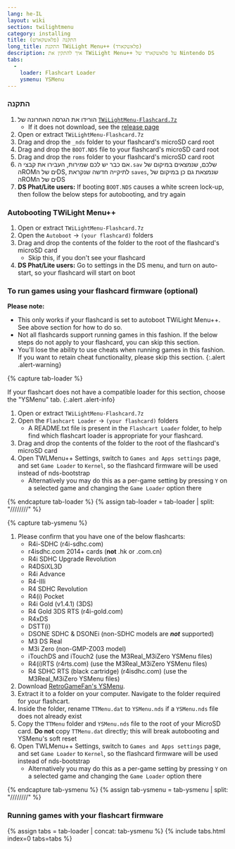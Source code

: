 ```yaml
---
lang: he-IL
layout: wiki
section: twilightmenu
category: installing
title: התקנה (פלאשקארט)
long_title: התקנת TWiLight Menu++ (פלאשקארד)
description: איך להתקין את TWiLight Menu++ על פלאשקארד של Nintendo DS
tabs:
  - 
    loader: Flashcart Loader
    ysmenu: YSMenu
---
```


### התקנה
1. הורידו את הגרסה האחרונה של [`TWiLightMenu-Flashcard.7z`](https://github.com/DS-Homebrew/TWiLightMenu/releases/latest/download/TWiLightMenu-Flashcard.7z)
    - If it does not download, see the [release page](https://github.com/DS-Homebrew/TWiLightMenu/releases/latest)
1. Open or extract `TWiLightMenu-Flashcard.7z`
1. Drag and drop the `_nds` folder to your flashcard's microSD card root
1. Drag and drop the `BOOT.NDS` file to your flashcard's microSD card root
1. Drag and drop the `roms` folder to your flashcard's microSD card root
1. אם כבר יש לכם שמירות, העבירו את קבצי ה`.sav` שלכם, שנמצאים במיקום של הROMים של הDS, לתיקייה חדשה שנקראת `saves`, שנמצאת גם כן במיקום של הROMים של הDS
1. **DS Phat/Lite users:** If booting `BOOT.NDS` causes a white screen lock-up, then follow the below steps for autobooting, and try again

### Autobooting TWiLight Menu++
1. Open or extract `TWiLightMenu-Flashcard.7z`
1. Open the `Autoboot` -> `(your flashcard)` folders
1. Drag and drop the contents of the folder to the root of the flashcard's microSD card
    - Skip this, if you don't see your flashcard
1. **DS Phat/Lite users:** Go to settings in the DS menu, and turn on auto-start, so your flashcard will start on boot

### To run games using your flashcard firmware (optional)

**Please note:**
- This only works if your flashcard is set to autoboot TWiLight Menu++. See above section for how to do so.
- Not all flashcards support running games in this fashion. If the below steps do not apply to your flashcard, you can skip this section.
- You'll lose the ability to use cheats when running games in this fashion. If you want to retain cheat functionality, please skip this section.
{:.alert .alert-warning}

{% capture tab-loader %}

If your flashcart does not have a compatible loader for this section, choose the "YSMenu" tab.
{:.alert .alert-info}

1. Open or extract `TWiLightMenu-Flashcard.7z`
1. Open the `Flashcart Loader` -> `(your flashcard)` folders
    - A README.txt file is present in the `Flashcart Loader` folder, to help find which flashcart loader is appropriate for your flashcard.
1. Drag and drop the contents of the folder to the root of the flashcard's microSD card
1. Open TWLMenu++ Settings, switch to `Games and Apps settings` page, and set `Game Loader` to `Kernel`, so the flashcard firmware will be used instead of nds-bootstrap
    - Alternatively you may do this as a per-game setting by pressing `Y` on a selected game and changing the `Game Loader` option there

{% endcapture tab-loader %}
{% assign tab-loader = tab-loader | split: "////////" %}

{% capture tab-ysmenu %}

1. Please confirm that you have one of the below flashcarts:
    - R4i-SDHC (r4i-sdhc.com)
    - r4isdhc.com 2014+ cards (**not** .hk or .com.cn)
    - R4i SDHC Upgrade Revolution
    - R4DSiXL3D
    - R4i Advance
    - R4-IIIi
    - R4 SDHC Revolution
    - R4(i) Pocket
    - R4i Gold (v1.4.1) (3DS)
    - R4 Gold 3DS RTS (r4i-gold.com)
    - R4xDS
    - DSTT(i)
    - DSONE SDHC & DSONEi (non-SDHC models are ***not*** supported)
    - M3 DS Real
    - M3i Zero (non-GMP-Z003 model)
    - iTouchDS and iTouch2 (use the M3Real_M3iZero YSMenu files)
    - R4(i)RTS (r4rts.com) (use the M3Real_M3iZero YSMenu files)
    - R4 SDHC RTS (black cartridge) (r4isdhc.com) (use the M3Real_M3iZero YSMenu files)
1. Download [RetroGameFan's YSMenu](https://gbatemp.net/download/35737/).
1. Extract it to a folder on your computer. Navigate to the folder required for your flashcart.
1. Inside the folder, rename `TTMenu.dat` to `YSMenu.nds` if a `YSMenu.nds` file does not already exist
1. Copy the `TTMenu` folder and `YSMenu.nds` file to the root of your MicroSD card. **Do not** copy `TTMenu.dat` directly; this will break autobooting and YSMenu's soft reset
1. Open TWLMenu++ Settings, switch to `Games and Apps settings` page, and set `Game Loader` to `Kernel`, so the flashcard firmware will be used instead of nds-bootstrap
    - Alternatively you may do this as a per-game setting by pressing `Y` on a selected game and changing the `Game Loader` option there

{% endcapture tab-ysmenu %}
{% assign tab-ysmenu = tab-ysmenu | split: "////////" %}

### Running games with your flashcart firmware
{% assign tabs = tab-loader | concat: tab-ysmenu %}
{% include tabs.html index=0 tabs=tabs %}
